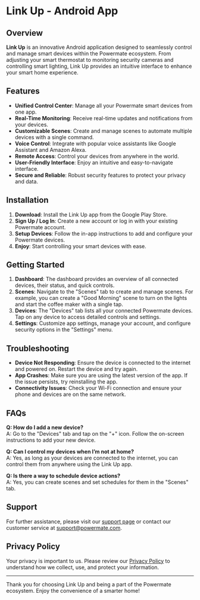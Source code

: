 # Link Up - Android App

## Overview
**Link Up** is an innovative Android application designed to seamlessly control and manage smart devices within the Powermate ecosystem. From adjusting your smart thermostat to monitoring security cameras and controlling smart lighting, Link Up provides an intuitive interface to enhance your smart home experience.

## Features
- **Unified Control Center**: Manage all your Powermate smart devices from one app.
- **Real-Time Monitoring**: Receive real-time updates and notifications from your devices.
- **Customizable Scenes**: Create and manage scenes to automate multiple devices with a single command.
- **Voice Control**: Integrate with popular voice assistants like Google Assistant and Amazon Alexa.
- **Remote Access**: Control your devices from anywhere in the world.
- **User-Friendly Interface**: Enjoy an intuitive and easy-to-navigate interface.
- **Secure and Reliable**: Robust security features to protect your privacy and data.

## Installation
1. **Download**: Install the Link Up app from the Google Play Store.
2. **Sign Up / Log In**: Create a new account or log in with your existing Powermate account.
3. **Setup Devices**: Follow the in-app instructions to add and configure your Powermate devices.
4. **Enjoy**: Start controlling your smart devices with ease.

## Getting Started
1. **Dashboard**: The dashboard provides an overview of all connected devices, their status, and quick controls.
2. **Scenes**: Navigate to the "Scenes" tab to create and manage scenes. For example, you can create a "Good Morning" scene to turn on the lights and start the coffee maker with a single tap.
3. **Devices**: The "Devices" tab lists all your connected Powermate devices. Tap on any device to access detailed controls and settings.
4. **Settings**: Customize app settings, manage your account, and configure security options in the "Settings" menu.

## Troubleshooting
- **Device Not Responding**: Ensure the device is connected to the internet and powered on. Restart the device and try again.
- **App Crashes**: Make sure you are using the latest version of the app. If the issue persists, try reinstalling the app.
- **Connectivity Issues**: Check your Wi-Fi connection and ensure your phone and devices are on the same network.

## FAQs
**Q: How do I add a new device?**  
A: Go to the "Devices" tab and tap on the "+" icon. Follow the on-screen instructions to add your new device.

**Q: Can I control my devices when I’m not at home?**  
A: Yes, as long as your devices are connected to the internet, you can control them from anywhere using the Link Up app.

**Q: Is there a way to schedule device actions?**  
A: Yes, you can create scenes and set schedules for them in the "Scenes" tab.

## Support
For further assistance, please visit our [support page](#) or contact our customer service at support@powermate.com.

## Privacy Policy
Your privacy is important to us. Please review our [Privacy Policy](#) to understand how we collect, use, and protect your information.

---

Thank you for choosing Link Up and being a part of the Powermate ecosystem. Enjoy the convenience of a smarter home!
